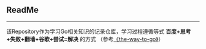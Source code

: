 ## ReadMe
---
该Repository作为学习Go相关知识的记录仓库，学习过程遵循等式 **百度+思考+失败+翻墙+谷歌+尝试=解决** 的方式
（参考[《the-way-to-go》](https://github.com/unknwon/the-way-to-go_ZH_CN/)）
